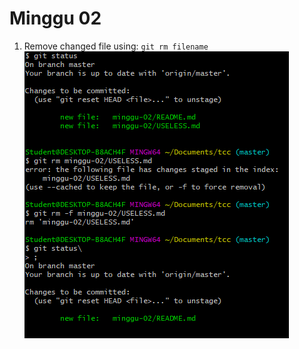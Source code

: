 # Minggu 02  
1. Remove changed file using: ```git rm filename```
![Remove Changed File](images/01.PNG)  
